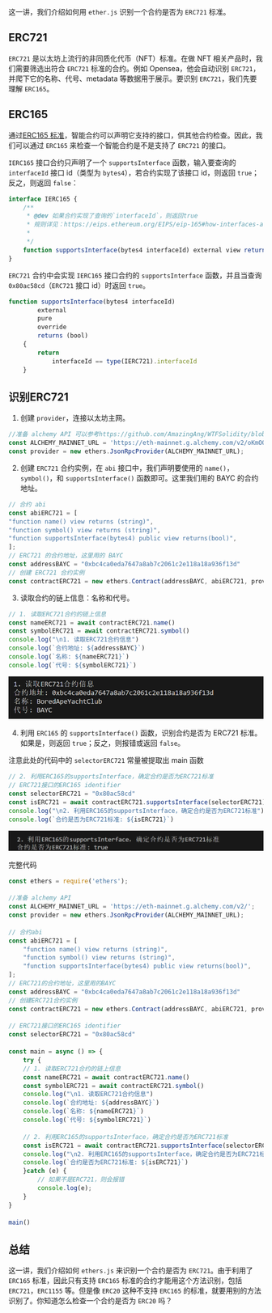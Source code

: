
这一讲，我们介绍如何用 `ether.js` 识别一个合约是否为 `ERC721` 标准。

## **ERC721**

`ERC721` 是以太坊上流行的非同质化代币（NFT）标准。在做 NFT 相关产品时，我们需要筛选出符合 `ERC721` 标准的合约。例如 Opensea，他会自动识别 `ERC721`，并爬下它的名称、代号、metadata 等数据用于展示。要识别 `ERC721`，我们先要理解 `ERC165`。

## **ERC165**

通过<u>ERC165 标准</u>，智能合约可以声明它支持的接口，供其他合约检查。因此，我们可以通过 `ERC165` 来检查一个智能合约是不是支持了 `ERC721` 的接口。

`IERC165` 接口合约只声明了一个 `supportsInterface` 函数，输入要查询的 `interfaceId` 接口 id（类型为 `bytes4`），若合约实现了该接口 id，则返回 `true`；反之，则返回 `false`：

```javascript
interface IERC165 {
    /**
     * @dev 如果合约实现了查询的`interfaceId`，则返回true
     * 规则详见：https://eips.ethereum.org/EIPS/eip-165#how-interfaces-are-identified[EIP section]
     *
     */
    function supportsInterface(bytes4 interfaceId) external view returns (bool);
}
```

`ERC721` 合约中会实现 `IERC165` 接口合约的 `supportsInterface` 函数，并且当查询 `0x80ac58cd`（`ERC721` 接口 id）时返回 `true`。

```javascript
function supportsInterface(bytes4 interfaceId)
        external
        pure
        override
        returns (bool)
    {
        return
            interfaceId == type(IERC721).interfaceId 
    }
```

## **识别ERC721**

1. 创建 `provider`，连接以太坊主网。

```javascript
//准备 alchemy API 可以参考https://github.com/AmazingAng/WTFSolidity/blob/main/Topics/Tools/TOOL04_Alchemy/readme.md 
const ALCHEMY_MAINNET_URL = 'https://eth-mainnet.g.alchemy.com/v2/oKmOQKbneVkxgHZfibs-iFhIlIAl6HDN';
const provider = new ethers.JsonRpcProvider(ALCHEMY_MAINNET_URL);
```

2. 创建 `ERC721` 合约实例，在 `abi` 接口中，我们声明要使用的 `name()`，`symbol()`，和 `supportsInterface()` 函数即可。这里我们用的 BAYC 的合约地址。
 ```javascript
// 合约 abi
const abiERC721 = [
"function name() view returns (string)",
"function symbol() view returns (string)",
"function supportsInterface(bytes4) public view returns(bool)",
];
// ERC721 的合约地址，这里用的 BAYC
const addressBAYC = "0xbc4ca0eda7647a8ab7c2061c2e118a18a936f13d"
// 创建 ERC721 合约实例
const contractERC721 = new ethers.Contract(addressBAYC, abiERC721, provider)

```

3. 读取合约的链上信息：名称和代号。

```javascript
// 1. 读取ERC721合约的链上信息
const nameERC721 = await contractERC721.name()
const symbolERC721 = await contractERC721.symbol()
console.log("\n1. 读取ERC721合约信息")
console.log(`合约地址: ${addressBAYC}`)
console.log(`名称: ${nameERC721}`)
console.log(`代号: ${symbolERC721}`)
```

![](static/SygObWjHYoWSZnxiKvucm4xFnuf.png)

4. 利用 `ERC165` 的 `supportsInterface()` 函数，识别合约是否为 ERC721 标准。如果是，则返回 `true`；反之，则报错或返回 `false`。

注意此处的代码中的 `selectorERC721` 常量被提取出 main 函数

```javascript
// 2. 利用ERC165的supportsInterface，确定合约是否为ERC721标准
// ERC721接口的ERC165 identifier
const selectorERC721 = "0x80ac58cd"
const isERC721 = await contractERC721.supportsInterface(selectorERC721)
console.log("\n2. 利用ERC165的supportsInterface，确定合约是否为ERC721标准")
console.log(`合约是否为ERC721标准: ${isERC721}`)
```

![](static/YIS1bn7YIocsTBxVrwZccBvlnth.png)

完整代码

```javascript
const ethers = require('ethers');

//准备 alchemy API
const ALCHEMY_MAINNET_URL = 'https://eth-mainnet.g.alchemy.com/v2/';
const provider = new ethers.JsonRpcProvider(ALCHEMY_MAINNET_URL);

// 合约abi
const abiERC721 = [
    "function name() view returns (string)",
    "function symbol() view returns (string)",
    "function supportsInterface(bytes4) public view returns(bool)",
];
// ERC721的合约地址，这里用的BAYC
const addressBAYC = "0xbc4ca0eda7647a8ab7c2061c2e118a18a936f13d"
// 创建ERC721合约实例
const contractERC721 = new ethers.Contract(addressBAYC, abiERC721, provider)

// ERC721接口的ERC165 identifier
const selectorERC721 = "0x80ac58cd"

const main = async () => {
    try {
    // 1. 读取ERC721合约的链上信息
    const nameERC721 = await contractERC721.name()
    const symbolERC721 = await contractERC721.symbol()
    console.log("\n1. 读取ERC721合约信息")
    console.log(`合约地址: ${addressBAYC}`)
    console.log(`名称: ${nameERC721}`)
    console.log(`代号: ${symbolERC721}`)

    // 2. 利用ERC165的supportsInterface，确定合约是否为ERC721标准
    const isERC721 = await contractERC721.supportsInterface(selectorERC721)
    console.log("\n2. 利用ERC165的supportsInterface，确定合约是否为ERC721标准")
    console.log(`合约是否为ERC721标准: ${isERC721}`)
    }catch (e) {
        // 如果不是ERC721，则会报错
        console.log(e);
    }
}

main()
```

## **总结**

这一讲，我们介绍如何 `ethers.js` 来识别一个合约是否为 `ERC721`。由于利用了 `ERC165` 标准，因此只有支持 `ERC165` 标准的合约才能用这个方法识别，包括 `ERC721`，`ERC1155` 等。但是像 `ERC20` 这种不支持 `ERC165` 的标准，就要用别的方法识别了。你知道怎么检查一个合约是否为 `ERC20` 吗？
